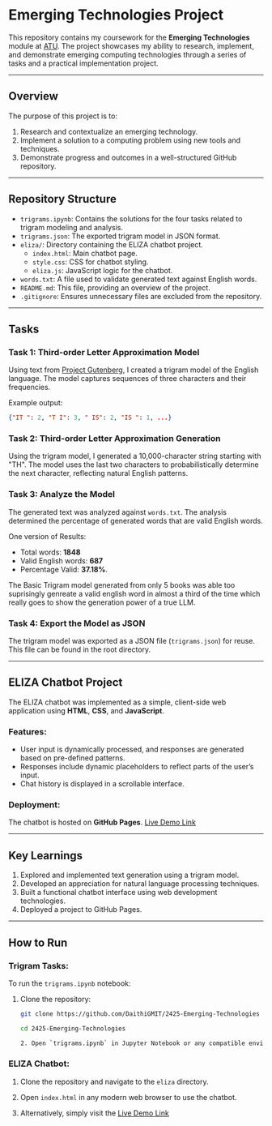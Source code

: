 # Emerging Technologies Project

This repository contains my coursework for the **Emerging Technologies** module at [ATU](https://www.gmit.ie/). The project showcases my ability to research, implement, and demonstrate emerging computing technologies through a series of tasks and a practical implementation project.

---

## Overview

The purpose of this project is to:
1. Research and contextualize an emerging technology.
2. Implement a solution to a computing problem using new tools and techniques.
3. Demonstrate progress and outcomes in a well-structured GitHub repository.

---

## Repository Structure

- `trigrams.ipynb`: Contains the solutions for the four tasks related to trigram modeling and analysis.
- `trigrams.json`: The exported trigram model in JSON format.
- `eliza/`: Directory containing the ELIZA chatbot project.
  - `index.html`: Main chatbot page.
  - `style.css`: CSS for chatbot styling.
  - `eliza.js`: JavaScript logic for the chatbot.
- `words.txt`: A file used to validate generated text against English words.
- `README.md`: This file, providing an overview of the project.
- `.gitignore`: Ensures unnecessary files are excluded from the repository.

---

## Tasks

### Task 1: Third-order Letter Approximation Model
Using text from [Project Gutenberg](https://www.gutenberg.org/), I created a trigram model of the English language. The model captures sequences of three characters and their frequencies.

Example output:
```json
{"IT ": 2, "T I": 3, " IS": 2, "IS ": 1, ...}
```

### Task 2: Third-order Letter Approximation Generation
Using the trigram model, I generated a 10,000-character string starting with "TH". The model uses the last two characters to probabilistically determine the next character, reflecting natural English patterns.

### Task 3: Analyze the Model
The generated text was analyzed against `words.txt`. The analysis determined the percentage of generated words that are valid English words.

One version of Results:
- Total words: **1848**
- Valid English words: **687**
- Percentage Valid: **37.18%**.

The Basic Trigram model generated from only 5 books was able too suprisingly genreate a valid english word in almost a third of the time which really goes to show the generation power of a true LLM.

### Task 4: Export the Model as JSON
The trigram model was exported as a JSON file (`trigrams.json`) for reuse. This file can be found in the root directory.

---

## ELIZA Chatbot Project

The ELIZA chatbot was implemented as a simple, client-side web application using **HTML**, **CSS**, and **JavaScript**.

### Features:
- User input is dynamically processed, and responses are generated based on pre-defined patterns.
- Responses include dynamic placeholders to reflect parts of the user’s input.
- Chat history is displayed in a scrollable interface.

### Deployment:
The chatbot is hosted on **GitHub Pages**. [Live Demo Link](https://daithigmit.github.io/2425-Emerging-Technologies/eliza/)

---

## Key Learnings

1. Explored and implemented text generation using a trigram model.
2. Developed an appreciation for natural language processing techniques.
3. Built a functional chatbot interface using web development technologies.
4. Deployed a project to GitHub Pages.

---

## How to Run

### Trigram Tasks:
To run the `trigrams.ipynb` notebook:
1. Clone the repository:
   ```bash
   git clone https://github.com/DaithiGMIT/2425-Emerging-Technologies
   
   cd 2425-Emerging-Technologies
   
   2. Open `trigrams.ipynb` in Jupyter Notebook or any compatible environment.

### ELIZA Chatbot:
1. Clone the repository and navigate to the `eliza` directory.
2. Open `index.html` in any modern web browser to use the chatbot.

3. Alternatively, simply visit the [Live Demo Link](https://daithigmit.github.io/2425-Emerging-Technologies/eliza/)